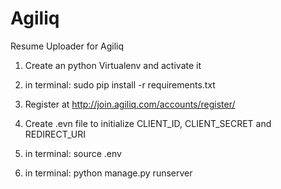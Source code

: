 Agiliq
======

Resume Uploader for Agiliq


1. Create an python Virtualenv and activate it

2. in terminal: sudo pip install -r requirements.txt

3. Register at http://join.agiliq.com/accounts/register/

4. Create .evn file to initialize CLIENT_ID, CLIENT_SECRET and REDIRECT_URI

5. in terminal: source .env

6. in terminal: python manage.py runserver